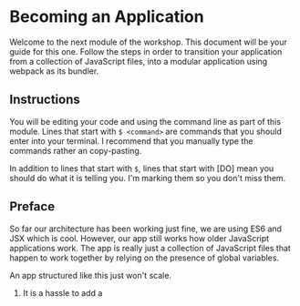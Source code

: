 Becoming an Application
===========================

Welcome to the next module of the workshop. This document will be your guide for
this one. Follow the steps in order to transition your application from a collection
of JavaScript files, into a modular application using webpack as its bundler.


## Instructions

You will be editing your code and using the command line as part of this module.
Lines that start with `$ <command>` are commands that you should enter into your terminal.
I recommend that you manually type the commands rather an copy-pasting.

In addition to lines that start with `$`, lines that start with [DO] mean you
should do what it is telling you. I'm marking them so you don't miss them.


## Preface

So far our architecture has been working just fine, we are using ES6 and JSX which is cool.
However, our app still works how older JavaScript applications work. The app is
really just a collection of JavaScript files that happen to work together by relying
on the presence of global variables.

An app structured like this just won't scale.
1) It is a hassle to add a <script> tag for every component we create and every
  library we need. Also, each of script tags must make a request to the server to
  fetch the JavaScript file, which is not good for performance.
2) We are not managing the versions of runtime libraries and depend on external CDNs.
3) Everything is a global! There are no declared dependencies of modules. We rely
  on global variables. :(

We need to introduce modularity and explicit dependency management into our app.

We need to take it from just being an assortment of files to an actual application.

We need webpack.


## Part 1: Starting with webpack

1. Install webpack as a development dependency

  `$ npm install webpack --save-dev`

  Webpack is a module bundler for modern JavaScript applications.

  So, what is a "JavaScript module", we will get to that soon. First, lets configure webpack.

2. Configure webpack for our application

  [DO] Download webpack.config.js from the same directory as this guide. Save it
    in the root of your project.
  [DO] Read through the webpack config and the comments describing the 3 main parts

3. Install the babel loader as a development dependency

  `$ npm install babel-loader --save-dev`

  You will notice that the webpack config is set up with a single loader. This loader
  is needed to hook webpack into Babel so that we will not have to run the tools
  separately.

4. Create the application bundle

  `$ ./node_modules/.bin/webpack`

  This command took our entire application (index.js and TweetBox.js and all their dependencies)
  and created a single JavaScript file - application.bundle.js.

  [DO] Notice the output of the webpack command, specifically the size of the
  emitted file. (It's probably around 2 kB. Super small... Almost too small...)

5. Open the application bundle in your editor

  The top has some webpack bootstrap stuff, and all the way at the bottom you will
  find the contents of index.js, the `ReactDOM.render()` call.

  But wait, this is supposed to be our entire application, including dependencies.
  Where is TweetBox? Where is React?

  Webpack creates a graph of all of your application's declared dependencies, but
  we have not declared any, so let's do that.

  [DO] Close the application.bundle.js file in your editor... You'll find out why
  soon.


## Part 2: Moving to modular JavaScript

In ES6, each file is a single module. Any dependencies of that module must
be explicitly declared using an `import` statement. Any variables or functions
declared within the module are private by default, meaning other modules cannot
see or use them. They can only be exposed to other modules with the `export`
statement.

1. Declare dependencies for index.js

  [DO] index.js depends on React, ReactDOM, and our TweetBox. They can be imported
  as follows. Add these lines to the top of the file.

  ```js
  import ReactDOM from "react-dom";
  import React from "react";

  import TweetBox from "./TweetBox";
  ```

  Notice that we use a relative path when referring to a module that we own. For
  third-party dependencies (found in node_modules) we can just reference the package
  name directly.

  Remember, when using JSX syntax, we must import React because the JSX syntax will
  get compiled to `React.createElement` by Babel.

2. Declare dependencies for TweetBox.js

  [DO] TweetBox only depends on React. Import it as you did before.

  Note: Even though `console` is used by the `postTweet` function, we don't need
  to declare it as a dependency. `console` is provided as a global by browsers,
  so it lives outside of the webpack, Babel, and ES6 world.

3. Declare exposed properties of TweetBox

  [DO] Use the export statement to make the TweetBox component available to any
  module that imports it from the TweetBox module. Add it to the bottom of the file.

  ```js
  export default TweetBox;
  ```

  We declare the TweetBox component as the default export of the TweetBox module.
  This is the convention for React components. Usually, each module that contains
  a React component would have a single module, which is the React Component itself,
  which usually shares a name with the module. A module can have a maximum of 1 default
  export.

  ES6 also has the concept of named exports. Modules can contain any number of named
  exports.

4. Install the rest of the application's third-party dependencies

  We have declared dependencies on React and ReactDOM, but so far we only access
  those through global &lt;script&gt; tags. Instead, let's install those as
  node_modules.

  `$ npm install react react-dom --save`

  React and ReactDOM are both runtime dependencies, so we use `--save`.

5. Create the full application bundle

  `$ ./node_modules/.bin/webpack`

  [DO] Notice the output of the webpack command again, specifically the size of the
  emitted file. It should be way bigger! Around 750 kB. IntelliJ can be slow with
  large files sometimes, so better not to open it there.

  Why is it so much bigger? Now that we have properly declared our dependencies,
  our application graph includes the index and TweetBox modules, as well as the React
  and ReactDOM modules, and any modules declared by them! Our entire application
  is contained within this 1 file.

  As your application grows in size, eventually it could become too big to make sense
  to be a single file. Webpack has advanced features to alleviate this problem, called
  code-splitting or chunking. This won't be a problem for a while though.


## Part 3: Tying it all together

1. Use your new application bundle in your index.html

  [DO] In your index.html file, remove all &lt;script&gt; tags and only include a single
  &lt;script&gt; tag that references your new application.bundle.js file.

  ```html
  <body>
    <div id="root"></div>

    <script type="text/javascript" src="dist/application.bundle.js"></script>
  </body>
  ```

  [DO] Delete any other files that may still be in the "dist" folder. All you need
  in "dist" now is application.bundle.js.

2. Refresh your browser!

## Part 4: Challenge! Extract postTweet as a separate module.

ES6 Modules can contain any JavaScript code. An ES6 module could contain a single
ES6 class, it could contain a collection of functions, or a single variable. In all
these cases, the module could have 0 or more exports.

Here is another example of a valid ES6 module:

```js
// calculate.js

// `add` is a private, unaccessible function. It is visible only to this module.
const add = (x, y) => {
  return x + y;
};

// Export `sumOf` as a named export of the calculate module
// Another module can import this function like this: `import {sumOf} from "/relative/path/to/calculate";`
export const sumOf = (array) => {
  return array.reduce(add);
};

// Export `averageOf` as a named export of the calculate module
// Another module can import this function like this: `import {averageOf} from "/relative/path/to/calculate";`
export const averageOf = (array) => {
  return sumOf(array) / array.length;
};
```

1. Before you start, let's set up your dev environment for super fast feedback.

  [DO] Edit the npm scripts in package.json to change your build script to use
  webpack instead of Babel directly.

  ```json
  "scripts": {
    "build": "webpack --progress --colors",
    "build:watch": "npm run build -- --watch",
    "test": "echo \"Error: no test specified\" && exit 1"
  }
  ```

  `$ npm run build:watch`

  When putting webpack into "watch" mode, it will detect any changes to your bundle,
  meaning any changed modules that are already included in the bundle, or any new
  additions to the module dependencies, and re-build the bundle.

  Now just leave this terminal window open to keep the watch running while you work.

2. Extract `postTweet` as its own module.

  [DO] Your Challenge is to extract the `postTweet` function out of the TweeBox module
  and into its own module, named `postTweet`.

  [DO] You will then need to declare the `postTweet` module as a dependency of the index module,
  and pass the `postTweet` function into the `TweetBox` component as a prop.

  ** Remember! Any time you change the bundle, the webpack watch will re-build it. So
  check that terminal window often to see if there are any errors. **


** Done! **
Make a commit to save your progress!


## Further Exploration:

* Webpack
  * What is webpack? <http://webpack.github.io/docs/what-is-webpack.html>
  * List of loaders: <https://webpack.github.io/docs/list-of-loaders.html>
  * Code splitting/chunking: <https://webpack.github.io/docs/code-splitting.html>
* ES6 modules <http://exploringjs.com/es6/ch_modules.html>

